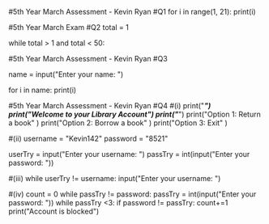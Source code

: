 #5th Year March Assessment - Kevin Ryan
#Q1
for i in range(1, 21):
    print(i)

#5th Year March Exam
#Q2
total = 1

while total > 1 and total < 50:

#5th Year March Assessment - Kevin Ryan
#Q3

name = input("Enter your name: ")

for i in name:
    print(i)

#5th Year March Assessment - Kevin Ryan
#Q4
#(i)
print("***********************************")
print("**Welcome to your Library Account**")
print("***********************************")
print("Option 1:           Return a book"  )
print("Option 2:           Borrow a book"  )
print("Option 3:           Exit"           )

#(ii)
username = "Kevin142"
password = "8521"

userTry = input("Enter your username: ")
passTry = int(input("Enter your password: "))

#(iii)
while userTry != username:
    input("Enter your username: ")
    
#(iv)
count = 0
while passTry != password:
    passTry = int(input("Enter your password: "))
 while passTry <3:
    if password != passTry:
        count+=1
print("Account is blocked")
